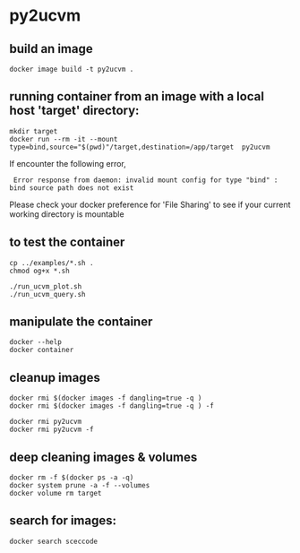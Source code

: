 # py2ucvm

## build an image

    docker image build -t py2ucvm .

## running container from an image with a local host 'target' directory: 

    mkdir target
    docker run --rm -it --mount type=bind,source="$(pwd)"/target,destination=/app/target  py2ucvm
   
   If encounter the following error,
   
     Error response from daemon: invalid mount config for type "bind" : bind source path does not exist
     
   Please check your docker preference for 'File Sharing' to see if your current working directory is mountable
     
## to test the container

    cp ../examples/*.sh .
    chmod og+x *.sh

    ./run_ucvm_plot.sh
    ./run_ucvm_query.sh

## manipulate the container

    docker --help
    docker container

## cleanup images

    docker rmi $(docker images -f dangling=true -q )
    docker rmi $(docker images -f dangling=true -q ) -f

    docker rmi py2ucvm 
    docker rmi py2ucvm -f 

## deep cleaning images & volumes

    docker rm -f $(docker ps -a -q)
    docker system prune -a -f --volumes
    docker volume rm target

## search for images:

    docker search sceccode
